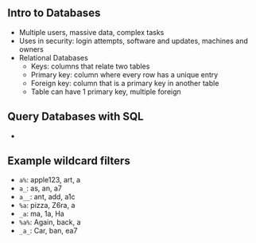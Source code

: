 
## Intro to Databases

- Multiple users, massive data, complex tasks
- Uses in security: login attempts, software and updates, machines and owners
- Relational Databases
  -  Keys: columns that relate two tables
    -  Primary key: column where every row has a unique entry
    -  Foreign key: column that is a primary key in another table
  - Table can have 1 primary key, multiple foreign
  
## Query Databases with SQL
- 

## Example wildcard filters

- `a%`: apple123, art, a
- `a_`: as, an, a7
- `a__`: ant, add, a1c
- `%a`: pizza, Z6ra, a
- `_a`: ma, 1a, Ha
- `%a%`: Again, back, a
- `_a_`: Car, ban, ea7
